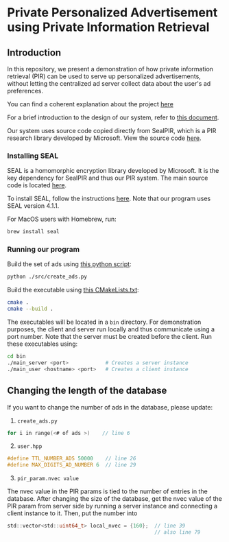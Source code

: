 # Private Personalized Advertisement using Private Information Retrieval

## Introduction

In this repository, we present a demonstration of how private information retrieval (PIR) can be used to serve up personalized advertisements, without letting the centralized ad server collect data about the user's ad preferences.

You can find a coherent explanation about the project [here](https://medium.com/@hk3187/can-you-keep-your-taste-to-yourself-fbfc7bb69442)

For a brief introduction to the design of our system, refer to [this document](./DESIGN.md).

Our system uses source code copied directly from SealPIR, which is a PIR research library developed by Microsoft. View the source code [here](https://github.com/microsoft/SealPIR).

### Installing SEAL

SEAL is a homomorphic encryption library developed by Microsoft. It is the key dependency for SealPIR and thus our PIR system. The main source code is located [here](https://github.com/microsoft/SEAL). 

To install SEAL, follow the instructions [here](https://github.com/microsoft/SEAL/tree/4.0.0#getting-started). Note that our program uses SEAL version 4.1.1.

For MacOS users with Homebrew, run:

```bash
brew install seal
```

### Running our program

Build the set of ads using [this python script](./src/create_ads.py):

```bash
python ./src/create_ads.py
```

Build the executable using [this CMakeLists.txt](./CMakeLists.txt):

```bash
cmake .
cmake --build .
```

The executables will be located in a `bin` directory. For demonstration purposes, the client and server run locally and thus communicate using a port number. Note that the server must be created before the client. Run these executables using:

```bash
cd bin
./main_server <port>            # Creates a server instance
./main_user <hostname> <port>   # Creates a client instance
```

## Changing the length of the database

If you want to change the number of ads in the database, please update:

1. `create_ads.py`
```C
for i in range(<# of ads >)    // line 6
```

2. `user.hpp` 
```C
#define TTL_NUMBER_ADS 50000    // line 26
#define MAX_DIGITS_AD_NUMBER 6  // line 29
```

3. `pir_param.nvec value`

The nvec value in the PIR params is tied to the number of entries in the database. After changing the size of the database, get the nvec value of the PIR param from server side by running a server instance and connecting a client instance to it. Then, put the number into 

```C
std::vector<std::uint64_t> local_nvec = {160};  // line 39
                                                // also line 79
```
    
